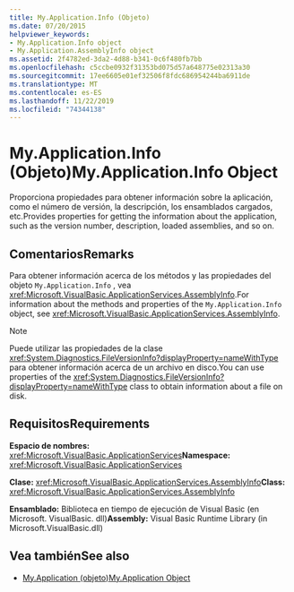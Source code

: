 ```yaml
---
title: My.Application.Info (Objeto)
ms.date: 07/20/2015
helpviewer_keywords:
- My.Application.Info object
- My.Application.AssemblyInfo object
ms.assetid: 2f4782ed-3da2-4d88-b341-0c6f480fb7bb
ms.openlocfilehash: c5ccbe0932f31353bd075d57a648775e02313a30
ms.sourcegitcommit: 17ee6605e01ef32506f8fdc686954244ba6911de
ms.translationtype: MT
ms.contentlocale: es-ES
ms.lasthandoff: 11/22/2019
ms.locfileid: "74344138"
---
```

# <a name="myapplicationinfo-object"></a><span data-ttu-id="59dc2-102">My.Application.Info (Objeto)</span><span class="sxs-lookup"><span data-stu-id="59dc2-102">My.Application.Info Object</span></span>
<span data-ttu-id="59dc2-103">Proporciona propiedades para obtener información sobre la aplicación, como el número de versión, la descripción, los ensamblados cargados, etc.</span><span class="sxs-lookup"><span data-stu-id="59dc2-103">Provides properties for getting the information about the application, such as the version number, description, loaded assemblies, and so on.</span></span>  
  
## <a name="remarks"></a><span data-ttu-id="59dc2-104">Comentarios</span><span class="sxs-lookup"><span data-stu-id="59dc2-104">Remarks</span></span>  
 <span data-ttu-id="59dc2-105">Para obtener información acerca de los métodos y las propiedades del objeto `My.Application.Info` , vea <xref:Microsoft.VisualBasic.ApplicationServices.AssemblyInfo>.</span><span class="sxs-lookup"><span data-stu-id="59dc2-105">For information about the methods and properties of the `My.Application.Info` object, see <xref:Microsoft.VisualBasic.ApplicationServices.AssemblyInfo>.</span></span>  
  
> [!NOTE]
> <span data-ttu-id="59dc2-106">Puede utilizar las propiedades de la clase <xref:System.Diagnostics.FileVersionInfo?displayProperty=nameWithType> para obtener información acerca de un archivo en disco.</span><span class="sxs-lookup"><span data-stu-id="59dc2-106">You can use properties of the <xref:System.Diagnostics.FileVersionInfo?displayProperty=nameWithType> class to obtain information about a file on disk.</span></span>  
  
## <a name="requirements"></a><span data-ttu-id="59dc2-107">Requisitos</span><span class="sxs-lookup"><span data-stu-id="59dc2-107">Requirements</span></span>  
 <span data-ttu-id="59dc2-108">**Espacio de nombres:** <xref:Microsoft.VisualBasic.ApplicationServices></span><span class="sxs-lookup"><span data-stu-id="59dc2-108">**Namespace:** <xref:Microsoft.VisualBasic.ApplicationServices></span></span>  
  
 <span data-ttu-id="59dc2-109">**Clase:** <xref:Microsoft.VisualBasic.ApplicationServices.AssemblyInfo></span><span class="sxs-lookup"><span data-stu-id="59dc2-109">**Class:** <xref:Microsoft.VisualBasic.ApplicationServices.AssemblyInfo></span></span>  
  
 <span data-ttu-id="59dc2-110">**Ensamblado:** Biblioteca en tiempo de ejecución de Visual Basic (en Microsoft. VisualBasic. dll)</span><span class="sxs-lookup"><span data-stu-id="59dc2-110">**Assembly:** Visual Basic Runtime Library (in Microsoft.VisualBasic.dll)</span></span>  
  
## <a name="see-also"></a><span data-ttu-id="59dc2-111">Vea también</span><span class="sxs-lookup"><span data-stu-id="59dc2-111">See also</span></span>

- [<span data-ttu-id="59dc2-112">My.Application (objeto)</span><span class="sxs-lookup"><span data-stu-id="59dc2-112">My.Application Object</span></span>](../../../visual-basic/language-reference/objects/my-application-object.md)
